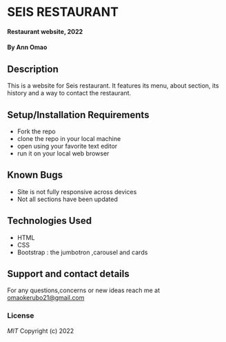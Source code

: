 # SEIS RESTAURANT
#### Restaurant website, 2022
#### By **Ann Omao**
## Description
This is a website for Seis restaurant. It features its menu, about section, its history and a way to contact the restaurant.
## Setup/Installation Requirements
* Fork the repo
* clone the repo in your local machine
* open using your favorite text editor
* run it on your local web browser
## Known Bugs
* Site is not fully responsive across devices
* Not all sections have been updated
## Technologies Used
* HTML 
* CSS
* Bootstrap : the jumbotron ,carousel and cards
## Support and contact details
For any questions,concerns or new ideas reach me at omaokerubo21@gmail.com 
### License
*MIT*
Copyright (c) 2022